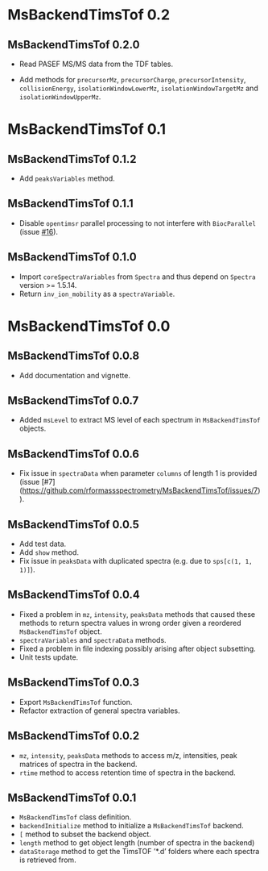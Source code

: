 # MsBackendTimsTof 0.2

## MsBackendTimsTof 0.2.0

- Read PASEF MS/MS data from the TDF tables.

- Add methods for `precursorMz`, `precursorCharge`, `precursorIntensity`, `collisionEnergy`,   `isolationWindowLowerMz`, `isolationWindowTargetMz` and `isolationWindowUpperMz`.



# MsBackendTimsTof 0.1

## MsBackendTimsTof 0.1.2

- Add `peaksVariables` method.

## MsBackendTimsTof 0.1.1

- Disable `opentimsr` parallel processing to not interfere with `BiocParallel`
  (issue
  [#16](https://github.com/rformassspectrometry/MsBackendTimsTof/issues/16)).

## MsBackendTimsTof 0.1.0

- Import `coreSpectraVariables` from `Spectra` and thus depend on `Spectra`
  version >= 1.5.14.
- Return `inv_ion_mobility` as a `spectraVariable`.

# MsBackendTimsTof 0.0

## MsBackendTimsTof 0.0.8

- Add documentation and vignette.

## MsBackendTimsTof 0.0.7

- Added `msLevel` to extract MS level of each spectrum in `MsBackendTimsTof`
  objects.

## MsBackendTimsTof 0.0.6

- Fix issue in `spectraData` when parameter `columns` of length 1 is provided
  (issue [#7]
  (https://github.com/rformassspectrometry/MsBackendTimsTof/issues/7)).

## MsBackendTimsTof 0.0.5

- Add test data.
- Add `show` method.
- Fix issue in `peaksData` with duplicated spectra (e.g. due to
  `sps[c(1, 1, 1)]`).

## MsBackendTimsTof 0.0.4

- Fixed a problem in `mz`, `intensity`, `peaksData` methods that caused these
  methods to return spectra values in wrong order given a reordered
  `MsBackendTimsTof` object.
- `spectraVariables` and `spectraData` methods.
- Fixed a problem in file indexing possibly arising after object subsetting.
- Unit tests update.

## MsBackendTimsTof 0.0.3

- Export `MsBackendTimsTof` function.
- Refactor extraction of general spectra variables.

## MsBackendTimsTof 0.0.2

- `mz`, `intensity`, `peaksData` methods to access m/z, intensities, peak
  matrices of spectra in the backend.
- `rtime` method to access retention time of spectra in the backend.

## MsBackendTimsTof 0.0.1

- `MsBackendTimsTof` class definition.
- `backendInitialize` method to initialize a `MsBackendTimsTof` backend.
- `[` method to subset the backend object.
- `length` method to get object length (number of spectra in the backend)
- `dataStorage` method to get the TimsTOF ’*.d’ folders where each spectra is
  retrieved from.
